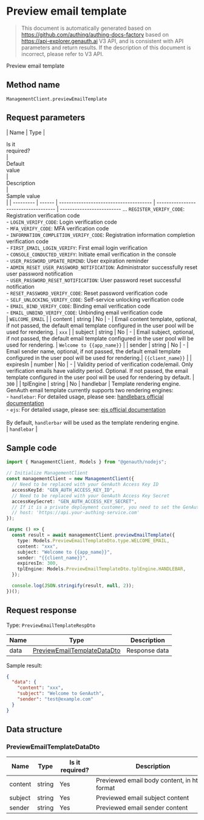 # Preview email template

<!--
Warning ⚠️:
Do not modify this document directly,
https://github.com/Authing/authing-docs-factory
Use this project to generate
-->

<LastUpdated />

> This document is automatically generated based on https://github.com/authing/authing-docs-factory based on https://api-explorer.genauth.ai V3 API, and is consistent with API parameters and return results. If the description of this document is incorrect, please refer to V3 API.

Preview email template

## Method name

`ManagementClient.previewEmailTemplate`

## Request parameters

| Name | Type | <div style="width:80px">Is it required?</div> | <div style="width:60px">Default value</div> | <div style="width:300px">Description</div> | <div style="width:200px">Sample value</div> |
| --------- | ------ | -------------------------------------- | ------------------------------------ | ------------------------- ... `REGISTER_VERIFY_CODE`: Registration verification code<br>- `LOGIN_VERIFY_CODE`: Login verification code<br>- `MFA_VERIFY_CODE`: MFA verification code<br>- `INFORMATION_COMPLETION_VERIFY_CODE`: Registration information completion verification code<br>- `FIRST_EMAIL_LOGIN_VERIFY`: First email login verification<br>- `CONSOLE_CONDUCTED_VERIFY`: Initiate email verification in the console<br>- `USER_PASSWORD_UPDATE_REMIND`: User expiration reminder<br>- `ADMIN_RESET_USER_PASSWORD_NOTIFICATION`: Administrator successfully reset user password notification<br>- `USER_PASSWORD_RESET_NOTIFICATION`: User password reset successful notification<br>- `RESET_PASSWORD_VERIFY_CODE`: Reset password verification code<br>- `SELF_UNLOCKING_VERIFY_CODE`: Self-service unlocking verification code<br>- `EMAIL_BIND_VERIFY_CODE`: Binding email verification code<br>- `EMAIL_UNBIND_VERIFY_CODE`: Unbinding email verification code<br> | `WELCOME_EMAIL` |
| content | string | No | - | Email content template, optional, if not passed, the default email template configured in the user pool will be used for rendering. | `xxx` |
| subject | string | No | - | Email subject, optional, if not passed, the default email template configured in the user pool will be used for rendering. | `Welcome to {{app_name}}` |
| sender | string | No | - | Email sender name, optional, if not passed, the default email template configured in the user pool will be used for rendering.| `{{client_name}}` |
| expiresIn | number | No | - | Validity period of verification code/email. Only verification emails have validity period. Optional. If not passed, the email template configured in the user pool will be used for rendering by default. | `300` |
| tplEngine | string | No | handlebar | Template rendering engine. GenAuth email template currently supports two rendering engines:<br>- `handlebar`: For detailed usage, please see: [handlebars official documentation](https://handlebarsjs.com/)<br>- `ejs`: For detailed usage, please see: [ejs official documentation](https://ejs.co/)<br><br>By default, `handlerbar` will be used as the template rendering engine. <br> | `handlebar` |

## Sample code

```ts
import { ManagementClient, Models } from "@genauth/nodejs";

// Initialize ManagementClient
const managementClient = new ManagementClient({
  // Need to be replaced with your GenAuth Access Key ID
  accessKeyId: "GEN_AUTH_ACCESS_KEY_ID",
  // Need to be replaced with your GenAuth Access Key Secret
  accessKeySecret: "GEN_AUTH_ACCESS_KEY_SECRET",
  // If it is a private deployment customer, you need to set the GenAuth service domain name
  // host: 'https://api.your-authing-service.com'
});

(async () => {
  const result = await managementClient.previewEmailTemplate({
    type: Models.PreviewEmailTemplateDto.type.WELCOME_EMAIL,
    content: "xxx",
    subject: "Welcome to {{app_name}}",
    sender: "{{client_name}}",
    expiresIn: 300,
    tplEngine: Models.PreviewEmailTemplateDto.tplEngine.HANDLEBAR,
  });

  console.log(JSON.stringify(result, null, 2));
})();
```

## Request response

Type: `PreviewEmailTemplateRespDto`

| Name | Type                                                                   | Description   |
| ---- | ---------------------------------------------------------------------- | ------------- |
| data | <a href="#PreviewEmailTemplateDataDto">PreviewEmailTemplateDataDto</a> | Response data |

Sample result:

```json
{
  "data": {
    "content": "xxx",
    "subject": "Welcome to GenAuth",
    "sender": "test@example.com"
  }
}
```

## Data structure

### <a id="PreviewEmailTemplateDataDto"></a> PreviewEmailTemplateDataDto

| Name    | Type   | <div style="width:80px">Is it required?</div> | <div style="width:300px">Description</div>   | <div style="width:200px">Sample value</div> |
| ------- | ------ | --------------------------------------------- | -------------------------------------------- | ------------------------------------------- |
| content | string | Yes                                           | Previewed email body content, in html format | `xxx`                                       |
| subject | string | Yes                                           | Previewed email subject content              | `Welcome to GenAuth`                        |
| sender  | string | Yes                                           | Previewed email sender content               | `test@example.com`                          |
